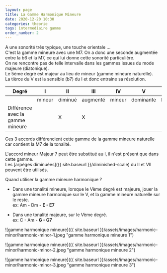 ```yaml
---
layout: page
title: La Gamme Harmonique Mineure
date: 2020-12-20 10:30
categories: theorie
tags: intermediaire gamme
order_number: 2
---
```


A une sonorité très typique, une touche orientale ...  
C'est la gamme mineure avec une M7. On a donc une seconde augmentée entre la b6 et la M7, ce qui lui donne cette sonorité particulière.  
On ne rencontre pas de telle intervalle dans les gammes issues du mode majeure (diatonique).  
Le 5ème degré est majeur au lieu de mineur (gamme mineure naturelle).  
La tièrce du V est la sensible (b7) du I et donc entraine sa résolution.


| Degré                             | I      | II      | III      | IV     | V         | VI     | VII     |
|-----------------------------------|--------|---------|----------|--------|-----------|--------|---------|
|                                   | mineur | diminué | augmenté | mineur | dominante | Majeur | diminué |
| Différence avec la gamme mineure  |        | X       | X        |        |           |        | x       |

Ces 3 accords différencient cette gamme de la gamme mineure naturelle car contient la M7 de la tonalité.

L'accord mineur Majeur 7 peut être substitué au I, il n'est présent que dans cette gamme.  
Les [arpèges diminuées]({{ site.baseurl }}/diminished-scale) du II et VII peuvent être utilisés.

Quand utiliser la gamme mineure harmonique ?

* Dans une tonalité mineure, lorsque le Vème degré est majeure, jouer la gamme mineure harmonique sur le V, et la gamme mineure naturelle sur le reste.  
ex: Am - Dm - **E - E7**

* Dans une tonalité majeure, sur le Vème degré.  
ex: C - Am - **G - G7**

![gamme harmonique mineure]({{ site.baseurl }}/assets/images/harmonic-minor/harmonic-minor-1.jpeg "gamme harmonique mineure 1")

![gamme harmonique mineure]({{ site.baseurl }}/assets/images/harmonic-minor/harmonic-minor-2.jpeg "gamme harmonique mineure 2")

![gamme harmonique mineure]({{ site.baseurl }}/assets/images/harmonic-minor/harmonic-minor-3.jpeg "gamme harmonique mineure 3")